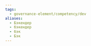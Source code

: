 ```yaml
---
tags:
  - governance-element/competency/dev
aliases:
  - Бэкендер
  - бэкендер
  - бэк
  - Бэк
---
```

